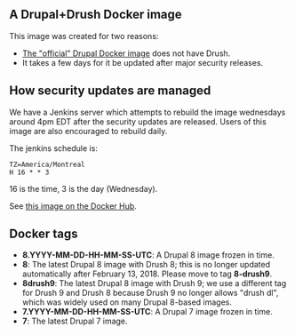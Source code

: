A Drupal+Drush Docker image
-----

This image was created for two reasons:

 * [The "official" Drupal Docker image](https://hub.docker.com/_/drupal/) does not have Drush.
 * It takes a few days for it be updated after major security releases.

How security updates are managed
-----

We have a Jenkins server which attempts to rebuild the image wednesdays around 4pm EDT after the security updates are released. Users of this image are also encouraged to rebuild daily.

The jenkins schedule is:

    TZ=America/Montreal
    H 16 * * 3

16 is the time, 3 is the day (Wednesday).

See [this image on the Docker Hub](https://hub.docker.com/r/dcycle/drupal/).

Docker tags
-----

* **8.YYYY-MM-DD-HH-MM-SS-UTC**: A Drupal 8 image frozen in time.
* **8**: The latest Drupal 8 image with Drush 8; this is no longer updated automatically after February 13, 2018. Please move to tag **8-drush9**.
* **8drush9**: The latest Drupal 8 image with Drush 9; we use a different tag for Drush 9 and Drush 8 because Drush 9 no longer allows "drush dl", which was widely used on many Drupal 8-based images.
* **7.YYYY-MM-DD-HH-MM-SS-UTC**: A Drupal 7 image frozen in time.
* **7**: The latest Drupal 7 image.
